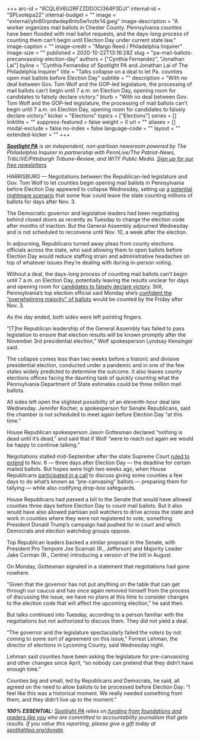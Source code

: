 +++
arc-id = "6CQL6V6U2RFZZDDOCI364P3DJI"
internal-id = "SPLvotepa22"
internal-budget = ""
image = "external/ytn80rprdwdep8nts5w1vzbr14.jpeg"
image-description = "A worker organizes mail ballots in Chester County. Pennsylvania counties have been flooded with mail ballot requests, and the days-long process of counting them can’t begin until Election Day under current state law."
image-caption = ""
image-credit = "Margo Reed / Philadelphia Inquirer"
image-size = ""
published = 2020-10-22T13:16:28Z
slug = "pa-mail-ballots-precanvassing-election-day"
authors = ["Cynthia Fernandez", "Jonathan Lai"]
byline = "Cynthia Fernandez of Spotlight PA and Jonathan Lai of The Philadelphia Inquirer"
title = "Talks collapse on a deal to let Pa. counties open mail ballots before Election Day"
subtitle = ""
description = "With no deal between Gov. Tom Wolf and the GOP-led legislature, the processing of mail ballots can’t begin until 7 a.m. on Election Day, opening room for candidates to falsely declare victory."
blurb = "With no deal between Gov. Tom Wolf and the GOP-led legislature, the processing of mail ballots can’t begin until 7 a.m. on Election Day, opening room for candidates to falsely declare victory."
kicker = "Elections"
topics = ["Elections"]
series = []
linktitle = ""
suppress-featured = false
weight = 0
url = ""
aliases = []
modal-exclude = false
no-index = false
language-code = ""
layout = ""
extended-kicker = ""
+++

<a href="https://www.spotlightpa.org/"><i><b>Spotlight PA</b></i></a><i> is an independent, non-partisan newsroom powered by The Philadelphia Inquirer in partnership with PennLive/The Patriot-News, TribLIVE/Pittsburgh Tribune-Review, and WITF Public Media. </i><a href="https://www.spotlightpa.org/newsletters"><i>Sign up for our free newsletters</i></a><i>.</i>

HARRISBURG — Negotiations between the Republican-led legislature and Gov. Tom Wolf to let counties begin opening mail ballots in Pennsylvania before Election Day appeared to collapse Wednesday, setting up <a href="https://www.inquirer.com/politics/election/2020-presidential-election-pa-voting-problems-20200628.html">a</a> <a href="https://www.inquirer.com/politics/election/2020-presidential-election-pa-voting-problems-20200628.html">potential</a> <a href="https://www.inquirer.com/politics/election/2020-presidential-election-pa-voting-problems-20200628.html">nightmare scenario</a> that some fear could leave the state counting millions of ballots for days after Nov. 3.

The Democratic governor and legislative leaders had been negotiating behind closed doors as recently as Tuesday to change the election code after months of inaction. But the General Assembly adjourned Wednesday and is not scheduled to reconvene until Nov. 10, a week after the election.

In adjourning, Republicans turned away pleas from county elections officials across the state, who said allowing them to open ballots before Election Day would reduce staffing strain and administrative headaches on top of whatever issues they’re dealing with during in-person voting.

Without a deal, the days-long process of counting mail ballots can’t begin until 7 a.m. on Election Day, potentially leaving the results unclear for days and opening room for <a href="https://www.inquirer.com/politics/election/2020-presidential-election-pa-voting-problems-20200628.html">candidates to falsely declare victory</a>. Still, Pennsylvania’s top election official said Monday she’s <a href="https://www.spotlightpa.org/news/2020/10/pa-kathy-boockvar-election-results-timely-tom-wolf-republicans-precanvassing/" target="_blank">confident the “overwhelming majority" of ballots</a> would be counted by the Friday after Nov. 3.

As the day ended, both sides were left pointing fingers.

<script src="https://www.spotlightpa.org/embed.js" async></script><div data-spl-embed-version="1" data-spl-src="https://www.spotlightpa.org/embeds/newsletter/"></div>

“[T]he Republican leadership of the General Assembly has failed to pass legislation to ensure that election results will be known promptly after the November 3rd presidential election,” Wolf spokesperson Lyndsay Kensinger said.

The collapse comes less than two weeks before a historic and divisive presidential election, conducted under a pandemic and in one of the few states widely predicted to determine the outcome. It also leaves county elections offices facing the daunting task of quickly counting what the Pennsylvania Department of State estimates could be three million mail ballots.

All sides left open the slightest possibility of an eleventh-hour deal late Wednesday. Jennifer Kocher, a spokesperson for Senate Republicans, said the chamber is not scheduled to meet again before Election Day “at this time.”

House Republican spokesperson Jason Gottesman declared “nothing is dead until it’s dead,” and said that if Wolf “were to reach out again we would be happy to continue talking.”

Negotiations stalled mid-September after the state Supreme Court <a href="https://www.spotlightpa.org/news/2020/09/pa-election-november-supreme-court-mail-ballots-tom-wolf/" target=_blank>ruled to extend</a> to Nov. 6 — three days after Election Day — the deadline for certain mailed ballots. But hopes were high two weeks ago, when House Republicans <a href="https://www.spotlightpa.org/news/2020/10/pa-election-mail-ballots-counties-legislature-talks/" target=_blank>participated in a call</a> to discuss giving some counties a few days to do what’s known as “pre-canvasing” ballots — preparing them for tallying — while also codifying drop-box safeguards.

House Republicans had passed a bill to the Senate that would have allowed counties three days before Election Day to count mail ballots. But it also would have also allowed partisan poll watchers to drive across the state and work in counties where they were not registered to vote, something President Donald Trump’s campaign had pushed for in court and which Democrats and election watchdog groups oppose.

Top Republican leaders backed a similar proposal in the Senate, with President Pro Tempore Joe Scarnati (R., Jefferson) and Majority Leader Jake Corman (R., Centre) introducing a version of the bill in August.

On Monday, Gottesman signaled in a statement that negotiations had gone nowhere.

“Given that the governor has not put anything on the table that can get through our caucus and has once again removed himself from the process of discussing the issue, we have no plans at this time to consider changes to the election code that will affect the upcoming election,” he said then.

<script src="https://www.spotlightpa.org/embed.js" async></script><div data-spl-embed-version="1" data-spl-src="https://www.spotlightpa.org/embeds/donate/?teaser_text=Spotlight%20PA%20provides%20essential%2C%20public-service%20journalism%20thanks%20to%20readers%20like%20you.%20Help%20us%20continue%20that%20work."></div>

But talks continued into Tuesday, according to a person familiar with the negotiations but not authorized to discuss them. They did not yield a deal.

“The governor and the legislature spectacularly failed the voters by not coming to some sort of agreement on this issue,” Forrest Lehman, the director of elections in Lycoming County, said Wednesday night.

Lehman said counties have been asking the legislature for pre-canvassing and other changes since April, “so nobody can pretend that they didn’t have enough time.”

Counties big and small, led by Republicans and Democrats, he said, all agreed on the need to allow ballots to be processed before Election Day: “I feel like this was a historical moment. We really needed something from them, and they didn’t live up to the moment.”

<i><b>100% ESSENTIAL:</b></i><i> </i><a href="https://www.spotlightpa.org/"><i>Spotlight PA</i></a><i> relies on</i><a href="https://www.spotlightpa.org/support"><i> funding from foundations and readers like you</i></a><i> who are committed to accountability journalism that gets results. If you value this reporting, please give a gift today at </i><a href="https://www.spotlightpa.org/donate"><i>spotlightpa.org/donate</i></a><i>.</i>
